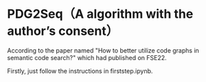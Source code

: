 # PDG2Seq（A algorithm with the author’s consent）
According to the paper named "How to better utilize code graphs in semantic code search?" which had published on FSE22.

Firstly, just follow the instructions in firststep.ipynb.
